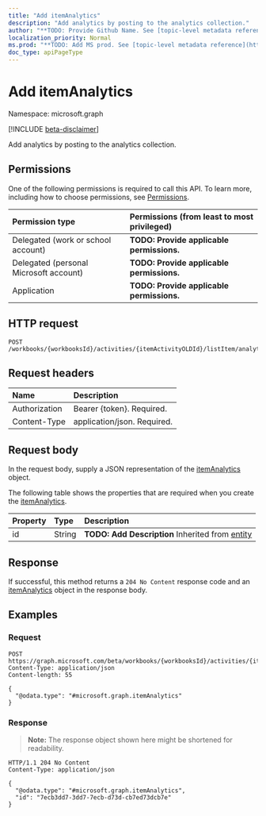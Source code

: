 ```yaml
---
title: "Add itemAnalytics"
description: "Add analytics by posting to the analytics collection."
author: "**TODO: Provide Github Name. See [topic-level metadata reference](https://msgo.azurewebsites.net/add/document/guidelines/metadata.html#topic-level-metadata)**"
localization_priority: Normal
ms.prod: "**TODO: Add MS prod. See [topic-level metadata reference](https://msgo.azurewebsites.net/add/document/guidelines/metadata.html#topic-level-metadata)**"
doc_type: apiPageType
---
```


# Add itemAnalytics
Namespace: microsoft.graph

[!INCLUDE [beta-disclaimer](../../includes/beta-disclaimer.md)]

Add analytics by posting to the analytics collection.

## Permissions
One of the following permissions is required to call this API. To learn more, including how to choose permissions, see [Permissions](/graph/permissions-reference).

|Permission type|Permissions (from least to most privileged)|
|:---|:---|
|Delegated (work or school account)|**TODO: Provide applicable permissions.**|
|Delegated (personal Microsoft account)|**TODO: Provide applicable permissions.**|
|Application|**TODO: Provide applicable permissions.**|

## HTTP request

<!-- {
  "blockType": "ignored"
}
-->
``` http
POST /workbooks/{workbooksId}/activities/{itemActivityOLDId}/listItem/analytics/$ref
```

## Request headers
|Name|Description|
|:---|:---|
|Authorization|Bearer {token}. Required.|
|Content-Type|application/json. Required.|

## Request body
In the request body, supply a JSON representation of the [itemAnalytics](../resources/itemanalytics.md) object.

The following table shows the properties that are required when you create the [itemAnalytics](../resources/itemanalytics.md).

|Property|Type|Description|
|:---|:---|:---|
|id|String|**TODO: Add Description** Inherited from [entity](../resources/entity.md)|



## Response

If successful, this method returns a `204 No Content` response code and an [itemAnalytics](../resources/itemanalytics.md) object in the response body.

## Examples

### Request
<!-- {
  "blockType": "request",
  "name": "create_itemanalytics_from_"
}
-->
``` http
POST https://graph.microsoft.com/beta/workbooks/{workbooksId}/activities/{itemActivityOLDId}/listItem/analytics/$ref
Content-Type: application/json
Content-length: 55

{
  "@odata.type": "#microsoft.graph.itemAnalytics"
}
```


### Response
>**Note:** The response object shown here might be shortened for readability.
<!-- {
  "blockType": "response",
  "truncated": true,
  "@odata.type": "microsoft.graph.itemAnalytics"
}
-->
``` http
HTTP/1.1 204 No Content
Content-Type: application/json

{
  "@odata.type": "#microsoft.graph.itemAnalytics",
  "id": "7ecb3dd7-3dd7-7ecb-d73d-cb7ed73dcb7e"
}
```

